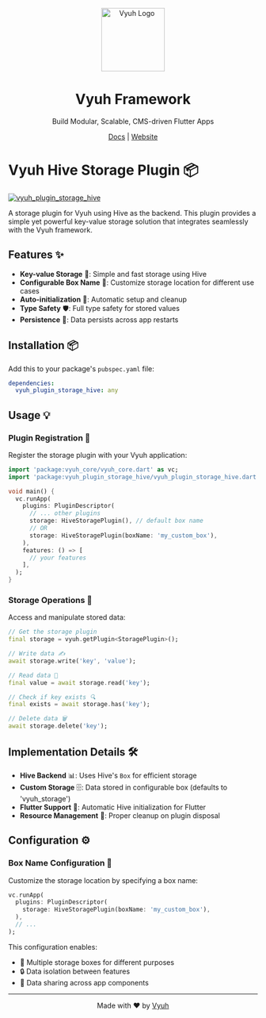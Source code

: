 <p align="center">
  <a href="https://vyuh.tech">
    <img src="https://github.com/vyuh-tech.png" alt="Vyuh Logo" height="128" />
  </a>
  <h1 align="center">Vyuh Framework</h1>
  <p align="center">Build Modular, Scalable, CMS-driven Flutter Apps</p>
  <p align="center">
    <a href="https://docs.vyuh.tech">Docs</a> |
    <a href="https://vyuh.tech">Website</a>
  </p>
</p>

# Vyuh Hive Storage Plugin 📦

[![vyuh_plugin_storage_hive](https://img.shields.io/pub/v/vyuh_plugin_storage_hive.svg?label=vyuh_plugin_storage_hive&logo=dart&color=blue&style=for-the-badge)](https://pub.dev/packages/vyuh_plugin_storage_hive)

A storage plugin for Vyuh using Hive as the backend. This plugin provides a
simple yet powerful key-value storage solution that integrates seamlessly with
the Vyuh framework.

## Features ✨

- **Key-value Storage** 🔑: Simple and fast storage using Hive
- **Configurable Box Name** 📝: Customize storage location for different use
  cases
- **Auto-initialization** 🚀: Automatic setup and cleanup
- **Type Safety** 🛡️: Full type safety for stored values
- **Persistence** 💾: Data persists across app restarts

## Installation 📦

Add this to your package's `pubspec.yaml` file:

```yaml
dependencies:
  vyuh_plugin_storage_hive: any
```

## Usage 💡

### Plugin Registration 🔌

Register the storage plugin with your Vyuh application:

```dart
import 'package:vyuh_core/vyuh_core.dart' as vc;
import 'package:vyuh_plugin_storage_hive/vyuh_plugin_storage_hive.dart';

void main() {
  vc.runApp(
    plugins: PluginDescriptor(
      // ... other plugins
      storage: HiveStoragePlugin(), // default box name
      // OR
      storage: HiveStoragePlugin(boxName: 'my_custom_box'),
    ),
    features: () => [
      // your features
    ],
  );
}
```

### Storage Operations 🔄

Access and manipulate stored data:

```dart
// Get the storage plugin
final storage = vyuh.getPlugin<StoragePlugin>();

// Write data ✍️
await storage.write('key', 'value');

// Read data 📖
final value = await storage.read('key');

// Check if key exists 🔍
final exists = await storage.has('key');

// Delete data 🗑️
await storage.delete('key');
```

## Implementation Details 🛠️

- **Hive Backend** 📊: Uses Hive's `Box` for efficient storage
- **Custom Storage** 🗄️: Data stored in configurable box (defaults to
  'vyuh_storage')
- **Flutter Support** 📱: Automatic Hive initialization for Flutter
- **Resource Management** 🧹: Proper cleanup on plugin disposal

## Configuration ⚙️

### Box Name Configuration 📝

Customize the storage location by specifying a box name:

```dart
vc.runApp(
  plugins: PluginDescriptor(
    storage: HiveStoragePlugin(boxName: 'my_custom_box'),
  ),
  // ...
);
```

This configuration enables:

- 🔀 Multiple storage boxes for different purposes
- 🔒 Data isolation between features
- 🤝 Data sharing across app components

---

<p align="center">Made with ❤️ by <a href="https://vyuh.tech">Vyuh</a></p>
